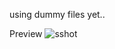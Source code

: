 using dummy files yet..

Preview
![sshot](https://github.com/walt4771/ESXi-VMList_React/blob/main/preview_210912.PNG)

